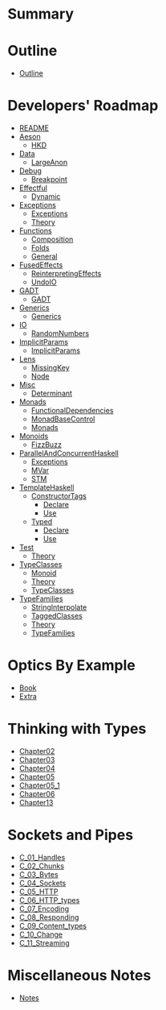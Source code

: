 # Summary

# Outline

- [Outline](./outline.md)

# Developers' Roadmap

- [README](haskell/developers-roadmap/README.md)
- [Aeson]()
  - [HKD](haskell/developers-roadmap/Aeson/HKD.md)
- [Data]()
  - [LargeAnon](haskell/developers-roadmap/Data/LargeAnon.md)
- [Debug]()
  - [Breakpoint](haskell/developers-roadmap/Debug/Breakpoint.md)
- [Effectful]()
  - [Dynamic](haskell/developers-roadmap/Effectful/Dynamic.md)
- [Exceptions]()
  - [Exceptions](haskell/developers-roadmap/Exceptions/Exceptions.md)
  - [Theory](haskell/developers-roadmap/Exceptions/Theory.md)
- [Functions]()
  - [Composition](haskell/developers-roadmap/Functions/Composition.md)
  - [Folds](haskell/developers-roadmap/Functions/Folds.md)
  - [General](haskell/developers-roadmap/Functions/General.md)
- [FusedEffects]()
  - [ReinterpretingEffects](haskell/developers-roadmap/FusedEffects/ReinterpretingEffects.md)
  - [UndoIO](haskell/developers-roadmap/FusedEffects/UndoIO.md)
- [GADT]()
  - [GADT](haskell/developers-roadmap/GADT/GADT.md)
- [Generics]()
  - [Generics](haskell/developers-roadmap/Generics/Generics.md)
- [IO]()
  - [RandomNumbers](haskell/developers-roadmap/IO/RandomNumbers.md)
- [ImplicitParams]()
  - [ImplicitParams](haskell/developers-roadmap/ImplicitParams/ImplicitParams.md)
- [Lens]()
  - [MissingKey](haskell/developers-roadmap/Lens/MissingKey.md)
  - [Node](haskell/developers-roadmap/Lens/Node.md)
- [Misc]()
  - [Determinant](haskell/developers-roadmap/Misc/Determinant.md)
- [Monads]()
  - [FunctionalDependencies](haskell/developers-roadmap/Monads/FunctionalDependencies.md)
  - [MonadBaseControl](haskell/developers-roadmap/Monads/MonadBaseControl.md)
  - [Monads](haskell/developers-roadmap/Monads/Monads.md)
- [Monoids]()
  - [FizzBuzz](haskell/developers-roadmap/Monoids/FizzBuzz.md)
- [ParallelAndConcurrentHaskell]()
  - [Exceptions](haskell/developers-roadmap/ParallelAndConcurrentHaskell/Exceptions.md)
  - [MVar](haskell/developers-roadmap/ParallelAndConcurrentHaskell/MVar.md)
  - [STM](haskell/developers-roadmap/ParallelAndConcurrentHaskell/STM.md)
- [TemplateHaskell]()
  - [ConstructorTags]()
    - [Declare](haskell/developers-roadmap/TemplateHaskell/ConstructorTags/Declare.md)
    - [Use](haskell/developers-roadmap/TemplateHaskell/ConstructorTags/Use.md)
  - [Typed]()
    - [Declare](haskell/developers-roadmap/TemplateHaskell/Typed/Declare.md)
    - [Use](haskell/developers-roadmap/TemplateHaskell/Typed/Use.md)
- [Test]()
  - [Theory](haskell/developers-roadmap/Test/Theory.md)
- [TypeClasses]()
  - [Monoid](haskell/developers-roadmap/TypeClasses/Monoid.md)
  - [Theory](haskell/developers-roadmap/TypeClasses/Theory.md)
  - [TypeClasses](haskell/developers-roadmap/TypeClasses/TypeClasses.md)
- [TypeFamilies]()
  - [StringInterpolate](haskell/developers-roadmap/TypeFamilies/StringInterpolate.md)
  - [TaggedClasses](haskell/developers-roadmap/TypeFamilies/TaggedClasses.md)
  - [Theory](haskell/developers-roadmap/TypeFamilies/Theory.md)
  - [TypeFamilies](haskell/developers-roadmap/TypeFamilies/TypeFamilies.md)

# Optics By Example

- [Book](haskell/optics-by-example/Book.md)
- [Extra](haskell/optics-by-example/Extra.md)

# Thinking with Types

- [Chapter02](haskell/thinking-with-types/Chapter02.md)
- [Chapter03](haskell/thinking-with-types/Chapter03.md)
- [Chapter04](haskell/thinking-with-types/Chapter04.md)
- [Chapter05](haskell/thinking-with-types/Chapter05.md)
- [Chapter05_1](haskell/thinking-with-types/Chapter05_1.md)
- [Chapter06](haskell/thinking-with-types/Chapter06.md)
- [Chapter13](haskell/thinking-with-types/Chapter13.md)

# Sockets and Pipes

- [C_01_Handles](haskell/sockets-and-pipes-notes/C_01_Handles.md)
- [C_02_Chunks](haskell/sockets-and-pipes-notes/C_02_Chunks.md)
- [C_03_Bytes](haskell/sockets-and-pipes-notes/C_03_Bytes.md)
- [C_04_Sockets](haskell/sockets-and-pipes-notes/C_04_Sockets.md)
- [C_05_HTTP](haskell/sockets-and-pipes-notes/C_05_HTTP.md)
- [C_06_HTTP_types](haskell/sockets-and-pipes-notes/C_06_HTTP_types.md)
- [C_07_Encoding](haskell/sockets-and-pipes-notes/C_07_Encoding.md)
- [C_08_Responding](haskell/sockets-and-pipes-notes/C_08_Responding.md)
- [C_09_Content_types](haskell/sockets-and-pipes-notes/C_09_Content_types.md)
- [C_10_Change](haskell/sockets-and-pipes-notes/C_10_Change.md)
- [C_11_Streaming](haskell/sockets-and-pipes-notes/C_11_Streaming.md)

# Miscellaneous Notes

- [Notes](./miscNotes/MiscNotes.md)